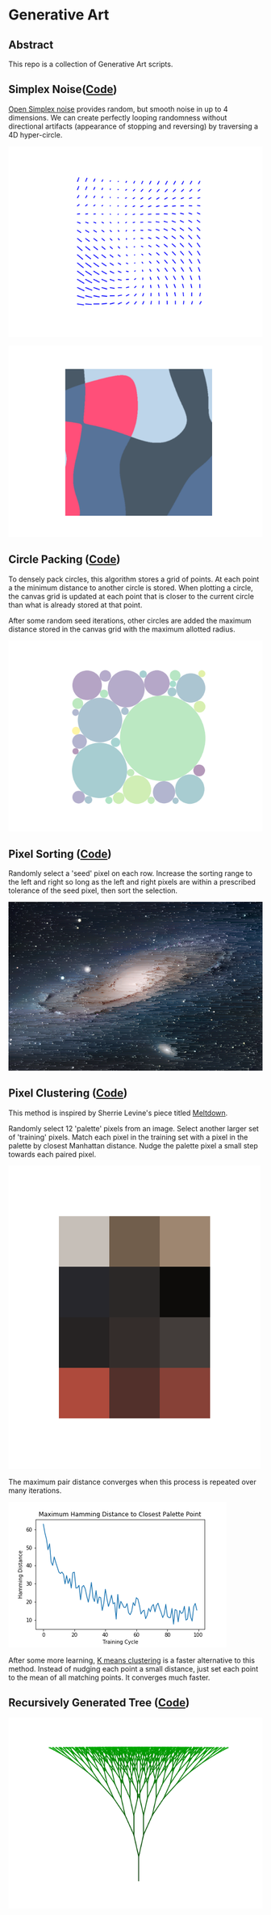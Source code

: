 # Generative Art

## Abstract

This repo is a collection of Generative Art scripts.

## Simplex Noise([Code](/Noise/arrows2D.py))

[Open Simplex noise](https://github.com/lmas/opensimplex) provides random, but smooth noise in up to 4 dimensions. We can create perfectly looping randomness without directional artifacts (appearance of stopping and reversing) by traversing a 4D hyper-circle.

![SimplexArrows](/Noise/Show/arrows2D.gif)

![SimplexLavaLamp](/Noise/Show/lamp.gif)

## Circle Packing ([Code](/CirclePacking/pack.py))

To densely pack circles, this algorithm stores a grid of points. At each point a the minimum distance to another circle is stored. When plotting a circle, the canvas grid is updated at each point that is closer to the current circle than what is already stored at that point.

After some random seed iterations, other circles are added the maximum distance stored in the canvas grid with the maximum allotted radius.

![Circle Packing](/CirclePacking/Show/pack.png)

## Pixel Sorting ([Code](/PixelSorting/pixelSort.py))

Randomly select a 'seed' pixel on each row. Increase the sorting range to the left and right so long as the left and right pixels are within a prescribed tolerance of the seed pixel, then sort the selection.

![Pixel Sorting Gif](/PixelSorting/Show/SelectSort.png)

## Pixel Clustering ([Code](/PixelClustering/cluster.py))

This method is inspired by Sherrie Levine's piece titled [Meltdown](https://www.moma.org/collection/works/65711).

Randomly select 12 'palette' pixels from an image. Select another larger set of 'training' pixels. Match each pixel in the training set with a pixel in the palette by closest Manhattan distance. Nudge the palette pixel a small step towards each paired pixel.

![Pixel Clustering Image](/PixelClustering/Show/PixelClustering.png)

The maximum pair distance converges when this process is repeated over many iterations.

![Cluster Convergence](/PixelClustering/Show/ClusterConvergence.png)

After some more learning, [K means clustering](https://en.wikipedia.org/wiki/K-means_clustering) is a faster alternative to this method. Instead of nudging each point a small distance, just set each point to the mean of all matching points. It converges much faster.

## Recursively Generated Tree ([Code](RecursiveTree/RecursiveTree.py))

![Recursive Tree](/RecursiveTree/Show/RecursiveTree.gif)
